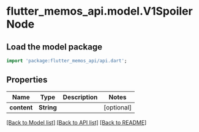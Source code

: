 # flutter_memos_api.model.V1SpoilerNode

## Load the model package
```dart
import 'package:flutter_memos_api/api.dart';
```

## Properties
Name | Type | Description | Notes
------------ | ------------- | ------------- | -------------
**content** | **String** |  | [optional] 

[[Back to Model list]](../README.md#documentation-for-models) [[Back to API list]](../README.md#documentation-for-api-endpoints) [[Back to README]](../README.md)


